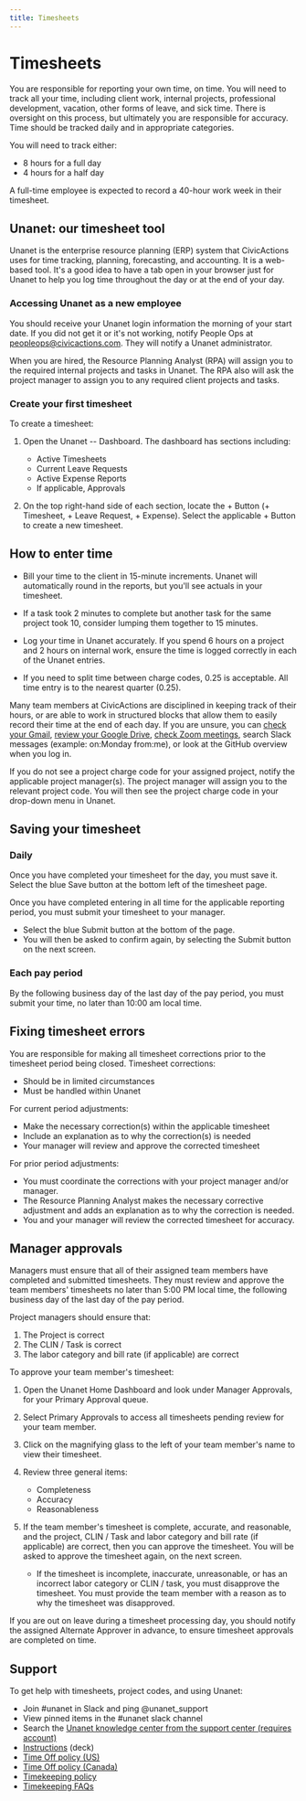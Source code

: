 ```yaml
---
title: Timesheets
---
```


# Timesheets

You are responsible for reporting your own time, on time. You will need to track all your time, including client work, internal projects, professional development, vacation, other forms of leave, and sick time. There is oversight on this process, but ultimately you are responsible for accuracy. Time should be tracked daily and in appropriate categories.

You will need to track either:

-   8 hours for a full day
-   4 hours for a half day

A full-time employee is expected to record a 40-hour work week in their timesheet.

## Unanet: our timesheet tool

Unanet is the enterprise resource planning (ERP) system that CivicActions uses for time tracking, planning, forecasting, and accounting. It is a web-based tool. It's a good idea to have a tab open in your browser just for Unanet to help you log time throughout the day or at the end of your day.

### Accessing Unanet as a new employee

You should receive your Unanet login information the morning of your start date. If you did not get it or it's not working, notify People Ops at peopleops@civicactions.com. They will notify a Unanet administrator.

When you are hired, the Resource Planning Analyst (RPA) will assign you to the required internal projects and tasks in Unanet. The RPA also will ask the project manager to assign you to any required client projects and tasks.

### Create your first timesheet

To create a timesheet:

1.  Open the Unanet -- Dashboard. The dashboard has sections including:

    -   Active Timesheets
    -   Current Leave Requests
    -   Active Expense Reports
    -   If applicable, Approvals

2.  On the top right-hand side of each section, locate the + Button (+ Timesheet, + Leave Request, + Expense). Select the applicable + Button to create a new timesheet.

## How to enter time

-   Bill your time to the client in 15-minute increments. Unanet will automatically round in the reports, but you'll see actuals in your timesheet.

-   If a task took 2 minutes to complete but another task for the same project took 10, consider lumping them together to 15 minutes.

-   Log your time in Unanet accurately. If you spend 6 hours on a project and 2 hours on internal work, ensure the time is logged correctly in each of the Unanet entries.

-   If you need to split time between charge codes, 0.25 is acceptable. All time entry is to the nearest quarter (0.25).

Many team members at CivicActions are disciplined in keeping track of their hours, or are able to work in structured blocks that allow them to easily record their time at the end of each day. If you are unsure, you can [check your Gmail](https://mail.google.com/mail/u/0/#sent), [review your Google Drive](https://drive.google.com/drive/u/0/recent), [check Zoom meetings](https://zoom.us/meeting#/previous), search Slack messages (example: on:Monday from:me), or look at the GitHub overview when you log in.

If you do not see a project charge code for your assigned project, notify the applicable project manager(s). The project manager will assign you to the relevant project code. You will then see the project charge code in your drop-down menu in Unanet.

## Saving your timesheet

### Daily

Once you have completed your timesheet for the day, you must save it. Select the blue Save button at the bottom left of the timesheet page.

Once you have completed entering in all time for the applicable reporting period, you must submit your timesheet to your manager.

-   Select the blue Submit button at the bottom of the page.
-   You will then be asked to confirm again, by selecting the Submit button on the next screen.

### Each pay period

By the following business day of the last day of the pay period, you must submit your time, no later than 10:00 am local time.

## Fixing timesheet errors

You are responsible for making all timesheet corrections prior to the timesheet period being closed. Timesheet corrections:

-   Should be in limited circumstances
-   Must be handled within Unanet

For current period adjustments:

-   Make the necessary correction(s) within the applicable timesheet
-   Include an explanation as to why the correction(s) is needed
-   Your manager will review and approve the corrected timesheet

For prior period adjustments:

-   You must coordinate the corrections with your project manager and/or manager.
-   The Resource Planning Analyst makes the necessary corrective adjustment and adds an explanation as to why the correction is needed.
-   You and your manager will review the corrected timesheet for accuracy.

## Manager approvals 

Managers must ensure that all of their assigned team members have completed and submitted timesheets. They must review and approve the team members' timesheets no later than 5:00 PM local time, the following business day of the last day of the pay period.

Project managers should ensure that:

1.  The Project is correct
2.  The CLIN / Task is correct
3.  The labor category and bill rate (if applicable) are correct

To approve your team member's timesheet:

1.  Open the Unanet Home Dashboard and look under Manager Approvals, for your Primary Approval queue.
2.  Select Primary Approvals to access all timesheets pending review for your team member.
3.  Click on the magnifying glass to the left of your team member's name to view their timesheet.
4.  Review three general items:

    -   Completeness
    -   Accuracy
    -   Reasonableness

5.  If the team member's timesheet is complete, accurate, and reasonable, and the project, CLIN / Task and labor category and bill rate (if applicable) are correct, then you can approve the timesheet. You will be asked to approve the timesheet again, on the next screen.

    -   If the timesheet is incomplete, inaccurate, unreasonable, or has an incorrect labor category or CLIN / task, you must disapprove the timesheet. You must provide the team member with a reason as to why the timesheet was disapproved.

If you are out on leave during a timesheet processing day, you should notify the assigned Alternate Approver in advance, to ensure timesheet approvals are completed on time.

## Support

To get help with timesheets, project codes, and using Unanet:

-   Join #unanet in Slack and ping @unanet_support
-   View pinned items in the #unanet slack channel
-   Search the [Unanet knowledge center from the support center (requires account)](https://support.unanet.com/)
-   [Instructions](https://docs.google.com/presentation/d/1IEl3c8pOAYz5KNM4tVDemjvx5O-5m5WF21r4saANsFw/edit#slide=id.gce3d6a447a_0_89) (deck)
-   [Time Off policy (US)](../employee-benefits/README.md)
-   [Time Off policy (Canada)](../employee-benefits/canada-benefits-policy.md)
-   [Timekeeping policy](https://drive.google.com/file/d/1m18Ellyi_llWCPI6dm4FoNKqBXIoV18b/view?usp=sharing)
-   [Timekeeping FAQs](https://drive.google.com/file/d/1_liB4o8iQ93qLATThnxpjfyXmvyguHFQ/view?usp=sharing)
